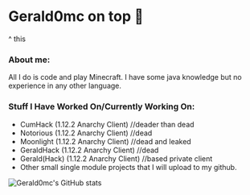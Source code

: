 # Gerald0mc on top 💪
^ this
### About me:
All I do is code and play Minecraft. I have some java knowledge but no experience in any other language.
### Stuff I Have Worked On/Currently Working On:
* CumHack (1.12.2 Anarchy Client) //deader than dead
* Notorious (1.12.2 Anarchy Client) //dead
* Moonlight (1.12.2 Anarchy Client) //dead and leaked
* GeraldHack (1.12.2 Anarchy Client) //dead
* Gerald(Hack) (1.12.2 Anarchy Client) //based private client
* Other small single module projects that I will upload to my github.

![Gerald0mc's GitHub stats](https://github-readme-stats.vercel.app/api?username=gerald0mc&show_icons=true&theme=tokyonight)

